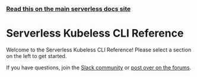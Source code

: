 <!--
title: Serverless - Kubeless - CLI Reference
menuText: CLI Reference
layout: Doc
-->

<!-- DOCS-SITE-LINK:START automatically generated  -->

### [Read this on the main serverless docs site](https://www.serverless.com/framework/docs/providers/kubeless/cli-reference/)

<!-- DOCS-SITE-LINK:END -->

# Serverless Kubeless CLI Reference

Welcome to the Serverless Kubeless CLI Reference! Please select a section on the left to get started.

If you have questions, join the [Slack community](https://serverless.com/slack) or [post over on the forums](http://forum.serverless.com/).
